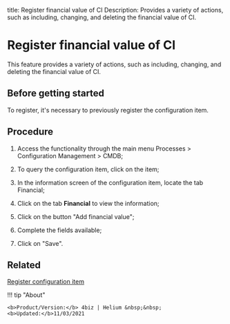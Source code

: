 title: Register financial value of CI
Description: Provides a variety of actions, such as including, changing, and deleting the financial value of CI.
# Register financial value of CI

This feature provides a variety of actions, such as including, changing, and
deleting the financial value of CI.

Before getting started
--------------------------

To register, it's necessary to previously register the configuration item.

Procedure
-------------

1.  Access the functionality through the main menu Processes \> Configuration
    Management \> CMDB;

2.  To query the configuration item, click on the item;

3.  In the information screen of the configuration item, locate the tab
    Financial;

4.  Click on the tab **Financial** to view the information;

5.  Click on the button "Add financial value";

6.  Complete the fields available;

7.  Click on "Save".

Related
-------

[Register configuration item](/en-us/4biz-helium/processes/configuration/use/register-CI.html)


!!! tip "About"

    <b>Product/Version:</b> 4biz | Helium &nbsp;&nbsp;
    <b>Updated:</b>11/03/2021

